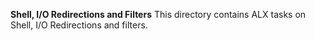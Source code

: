 **Shell, I/O Redirections and Filters**
This directory contains ALX tasks on Shell, I/O Redirections and filters.